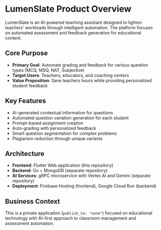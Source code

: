 # LumenSlate Product Overview

LumenSlate is an AI-powered teaching assistant designed to lighten teachers' workloads through intelligent automation. The platform focuses on automated assessment and feedback generation for educational content.

## Core Purpose
- **Primary Goal**: Automate grading and feedback for various question types (MCQ, MSQ, NAT, Subjective)
- **Target Users**: Teachers, educators, and coaching centers
- **Value Proposition**: Save teachers hours while providing personalized student feedback

## Key Features
- AI-generated contextual information for questions
- Automated question variation generation for each student
- Prompt-based assignment creation
- Auto-grading with personalized feedback
- Smart question segmentation for complex problems
- Plagiarism reduction through unique variants

## Architecture
- **Frontend**: Flutter Web application (this repository)
- **Backend**: Go + MongoDB (separate repository)
- **AI Services**: gRPC microservice with Vertex AI and Gemini (separate repository)
- **Deployment**: Firebase Hosting (frontend), Google Cloud Run (backend)

## Business Context
This is a private application (`publish_to: "none"`) focused on educational technology with AI-first approach to classroom management and assessment automation.